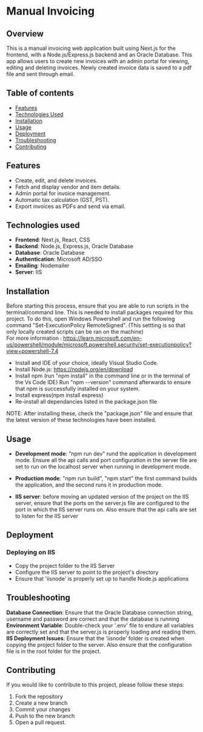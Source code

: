 # Manual Invoicing 

## Overview
This is a manual invoicing web application built using Next.js for the frontend, with a Node.js/Express.js backend and an Oracle Database.
This app allows users to create new invoices with an admin portal for viewing, editing and deleting invoices.  Newly created invoice data is saved to a pdf file 
and sent through email.

## Table of contents

- [Features](#features)
- [Technologies Used](#technologies-used)
- [Installation](#installation)
- [Usage](#usage)
- [Deployment](#deployment)
- [Troubleshooting](#troubleshooting)
- [Contributing](#contributing)

## Features

- Create, edit, and delete invoices.
- Fetch and display vendor and item details.
- Admin portal for invoice management.
- Automatic tax calculation (GST, PST).
- Export invoices as PDFs and send via email.

## Technologies used

- **Frontend**: Next.js, React, CSS
- **Backend**: Node.js, Express.js, Oracle Database
- **Database**: Oracle Database
- **Authentication**: Microsoft AD/SSO
- **Emailing**: Nodemailer
- **Server**: IIS

## Installation

Before starting this process, ensure that you are able to run scripts in the terminal/command line.  This is needed to install packages required for this project.
To do this, open Windows Powershell and run the following command "Set-ExecutionPolicy RemoteSigned".  (This settting is so that only locally created scripts can be ran on the machine)  
For more information : https://learn.microsoft.com/en-us/powershell/module/microsoft.powershell.security/set-executionpolicy?view=powershell-7.4

- Install and IDE of your choice, ideally Visual Studio Code.
- Install Node.js: https://nodejs.org/en/download
- Install npm (run "npm install" in the command line or in the terminal of the Vs Code IDE) Run "npm --version" command afterwards to ensure that npm is successfully installed on your system.
- Install express(npm install express)
- Re-install all dependancies listed in the package.json file

NOTE: After installing these, check the "package.json" file and ensure that the latest version of these technologies have been installed.


## Usage

- **Development mode**: "npm run dev" rund the application in development mode.  Ensure all the api calls and port configuration in the server file are set to run on the localhost
server when running in development mode.

- **Production mode**: "npm run build", "npm start" the first command builds the application, and the second runs it in production mode.

- **IIS server**: before moving an updated version of the project on the IIS server, ensure that the ports on the server.js file are configured to the port in which the IIS server
runs on.  Also ensure that the api calls are set to listen for the IIS server

## Deployment

### Deploying on IIS

- Copy the project folder to the IIS Server
- Configure the IIS server to point to the project's directory
- Ensure that 'iisnode' is properly set up to handle Node.js applications

## Troubleshooting

**Database Connection**: Ensure that the Oracle Database connection string, username and password are correct and that the database is running
**Environment Variable**: Double-check your '.env' file to endure all variables are correctly set and that the server.js is properly loading and reading them.
**IIS Deployment Issues**: Ensure that the 'iisnode' folder is created when copying the project folder to the server.  Also ensure that the configuration file is in the root folder for the project.

## Contributing 

If you would like to contribute to this project, please follow these steps:

1. Fork the repository
2. Create a new branch
3. Commit your changes
4. Push to the new branch
5. Open a pull request.

